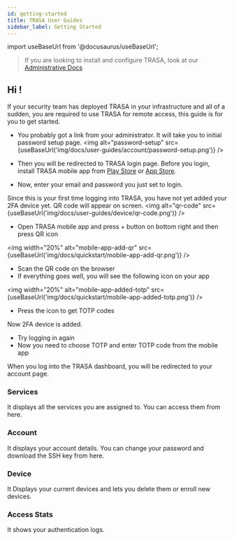 ```yaml
---
id: getting-started
title: TRASA User Guides
sidebar_label: Getting Started
---
```

import useBaseUrl from '@docusaurus/useBaseUrl';

> If you are looking to install and configure TRASA, look at our [Administrative  Docs](https://www.trasa.io/docs/ "Administrative Docs")

## Hi !

If your security team has deployed TRASA in your infrastructure and all of a sudden, you are required to use TRASA for remote access, this guide is for you to get started.



* You probably got a link from your administrator. It will take you to initial password setup page.
<img  alt="password-setup" src={useBaseUrl('img/docs/user-guides/account/password-setup.png')} />


* Then you will be redirected to TRASA login page. Before you login, install TRASA mobile app from [Play Store](https://play.google.com/store/apps/details?id=com.trasa&hl=en) or [App Store](https://apps.apple.com/np/app/trasa/id1411267389).
* Now, enter your email and password you just set to login.

Since this is your first time logging into TRASA, you have  not yet added your 2FA device yet.
QR code will appear on screen.
<img  alt="qr-code" src={useBaseUrl('img/docs/user-guides/device/qr-code.png')} />


* Open TRASA mobile app and press + button on bottom right and then press QR icon

<img width="20%" alt="mobile-app-add-qr" src={useBaseUrl('img/docs/quickstart/mobile-app-add-qr.png')} />  

* Scan the QR code on the browser
* If everything goes well, you will see the following icon on your app

<img width="20%" alt="mobile-app-added-totp" src={useBaseUrl('img/docs/quickstart/mobile-app-added-totp.png')} />  

* Press the icon to get TOTP codes


Now 2FA device is added.

* Try logging in again
* Now you need to choose TOTP and enter TOTP code from the mobile app


When you log into the TRASA dashboard, you will be redirected to your account page. 

### Services 
It displays all the services you are assigned to. You can access them from here.

### Account
It displays your account details. You can change your password and download the SSH key from here.

### Device
It Displays your current devices and lets you delete them or enroll new devices.


### Access Stats
It shows your authentication logs.

